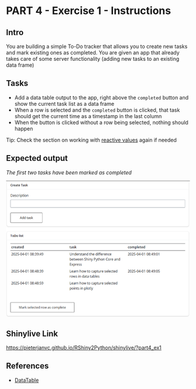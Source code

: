 # PART 4 - Exercise 1 - Instructions

## Intro

You are building a simple To-Do tracker that allows you to create new tasks and
mark existing ones as completed. You are given an app that already takes care of
some server functionality (adding new tasks to an existing data frame)

## Tasks

- Add a data table output to the app, right above the `completed` button and
  show the current task list as a data frame
- When a row is selected and the `completed` button is clicked, that task should
  get the current time as a timestamp in the last column
- When the button is clicked without a row being selected, nothing should happen

Tip: Check the section on working with
[reactive values](../../PART_2_reactivity/README.md) again if needed

## Expected output

_The first two tasks have been marked as completed_

![screenshot](exercise1_screenshot.png)

## Shinylive Link

https://pieterjanvc.github.io/RShiny2Python/shinylive/?part4_ex1

## References

- [DataTable](https://shiny.posit.co/py/components/outputs/data-table/)
